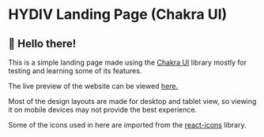 # HYDIV Landing Page (Chakra UI)

## :wave: Hello there!

This is a simple landing page made using the [Chakra UI](https://chakra-ui.com/) library mostly for testing and learning some of its features.

The live preview of the website can be viewed [here.](https://hydiv-homepage.netlify.app/)

Most of the design layouts are made for desktop and tablet view, so viewing it on mobile devices may not provide the best experience.

Some of the icons used in here are imported from the [react-icons](https://react-icons.github.io/react-icons/) library.
